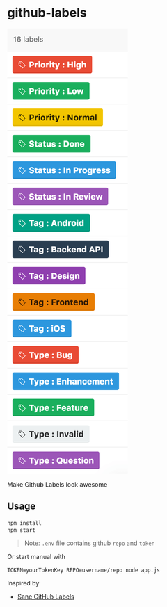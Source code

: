 # github-labels

![Cover](labels.png)

Make Github Labels look awesome

## Usage

```
npm install
npm start
```

> Note: `.env` file contains github `repo` and `token`

Or start manual with

```
TOKEN=yourTokenKey REPO=username/repo node app.js
```

Inspired by

- [Sane GitHub Labels](https://medium.com/@dave_lunny/sane-github-labels-c5d2e6004b63#.c1xq2om14)